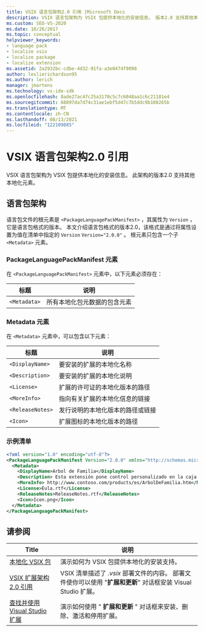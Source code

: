 ```yaml
---
title: VSIX 语言包架构2.0 引用 |Microsoft Docs
description: VSIX 语言包架构为 VSIX 包提供本地化的安装信息。 版本2.0 支持其他本地化元素。
ms.custom: SEO-VS-2020
ms.date: 10/26/2017
ms.topic: conceptual
helpviewer_keywords:
- language pack
- localize vsix
- localize package
- localize extension
ms.assetid: 2a2932bc-cdbe-4d32-91fa-a3e0474f9098
author: leslierichardson95
ms.author: lerich
manager: jmartens
ms.technology: vs-ide-sdk
ms.openlocfilehash: 8ade27ac47c25a3170c5c7c6048aa1c6c21181e4
ms.sourcegitcommit: 68897da7d74c31ae1ebf5d47c7b5ddc9b108265b
ms.translationtype: MT
ms.contentlocale: zh-CN
ms.lasthandoff: 08/13/2021
ms.locfileid: "122109885"
---
```

# <a name="vsix-language-pack-schema-20-reference"></a>VSIX 语言包架构2.0 引用

VSIX 语言包架构为 VSIX 包提供本地化的安装信息。 此架构的版本2.0 支持其他本地化元素。

## <a name="language-pack-schema"></a>语言包架构

语言包文件的根元素是 `<PackageLanguagePackManifest>` ，其属性为 `Version` ，它是语言包格式的版本。 本文介绍语言包格式的版本2.0，该格式是通过将属性设置为值在清单中指定的 `Version` `Version="2.0.0"` 。 根元素只包含一个子 `<Metadata>` 元素。

### <a name="packagelanguagepackmanifest-element"></a>PackageLanguagePackManifest 元素

在 `<PackageLanguagePackManifest>` 元素中，以下元素必须存在：

|标题|说明|
|-----------|-----------------|
|`<Metadata>`| 所有本地化包元数据的包含元素

### <a name="metadata-element"></a>Metadata 元素

在 `<Metadata>` 元素中，可以包含以下元素：

|标题|说明|
|-----------|-----------------|
|`<DisplayName>`|要安装的扩展的本地化名称|
|`<Description>`|要安装的扩展的本地化说明|
|`<License>`| 扩展的许可证的本地化版本的路径|
|`<MoreInfo>`| 指向有关扩展的本地化信息的链接|
|`<ReleaseNotes>`| 发行说明的本地化版本的路径或链接|
|`<Icon>`| 扩展图标的本地化版本的路径|

### <a name="sample-manifest"></a>示例清单

```xml
<?xml version="1.0" encoding="utf-8"?>
<PackageLanguagePackManifest Version="2.0.0" xmlns="http://schemas.microsoft.com/developer/vsx-schema/2011">
  <Metadata>
    <DisplayName>Arbol de Familia</DisplayName>
    <Description> Esta extensión pone control personalizado en la caja de herramientas por manejar información de familia.</Description>
    <MoreInfo> http://www.contoso.com/products/es/ArbolDeFamilia.htm</MoreInfo>
    <License>Eula.rtf</License>
    <ReleaseNotes>ReleaseNotes.rtf</ReleaseNotes>
    <Icon>Icon.png</Icon>
  </Metadata>
</PackageLanguagePackManifest>
```

## <a name="see-also"></a>请参阅

|Title|说明|
|-----------|-----------------|
|[本地化 VSIX 包](../extensibility/localizing-vsix-packages.md)|演示如何为 VSIX 包提供本地化的安装支持。|
|[VSIX 扩展架构2.0 引用](../extensibility/vsix-extension-schema-2-0-reference.md)|VSIX 清单描述了 *.vsix* 部署文件的内容。 部署文件使你可以使用 "**扩展和更新**" 对话框安装 Visual Studio 扩展。|
|[查找并使用 Visual Studio 扩展](../ide/finding-and-using-visual-studio-extensions.md)|演示如何使用 " **扩展和更新** " 对话框来安装、删除、激活和停用扩展。|
